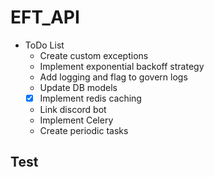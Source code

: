 # EFT_API

- ToDo List
  - Create custom exceptions
  - Implement exponential backoff strategy
  - Add logging and flag to govern logs
  - Update DB models
  - [x] Implement redis caching
  - Link discord bot
  - Implement Celery
  - Create periodic tasks

## Test
